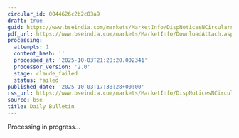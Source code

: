 ```yaml
---
circular_id: 0044626c2b2c03a9
draft: true
guid: https://www.bseindia.com/markets/MarketInfo/DispNoticesNCirculars.aspx?Noticeid={F1349752-14AA-4D1C-B16F-8A756CA17BE1}&noticeno=20251003-73&dt=10/03/2025&icount=73&totcount=73&flag=0
pdf_url: https://www.bseindia.com/markets/MarketInfo/DownloadAttach.aspx?id=20251003-73&attachedId=e6428944-26b0-48b9-ae3f-85c0ab0ac73f
processing:
  attempts: 1
  content_hash: ''
  processed_at: '2025-10-03T21:28:20.002341'
  processor_version: '2.0'
  stage: claude_failed
  status: failed
published_date: '2025-10-03T17:38:28+00:00'
rss_url: https://www.bseindia.com/markets/MarketInfo/DispNoticesNCirculars.aspx?Noticeid={F1349752-14AA-4D1C-B16F-8A756CA17BE1}&noticeno=20251003-73&dt=10/03/2025&icount=73&totcount=73&flag=0
source: bse
title: Daily Bulletin
---
```


Processing in progress...